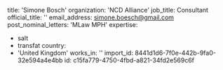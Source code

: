 title: 'Simone Bosch'
organization: 'NCD Alliance'
job_title: Consultant
official_title: ''
email_address: simone.boesch@gmail.com
post_nominal_letters: 'MLaw  MPH'
expertise:
  - salt
  - transfat
country:
  - 'United Kingdom'
works_in: ''
import_id: 8441d1d6-7f0e-442b-9fa0-32e594a4e4bb
id: c15fa779-4750-4fbd-a821-34fd2e569c6f
